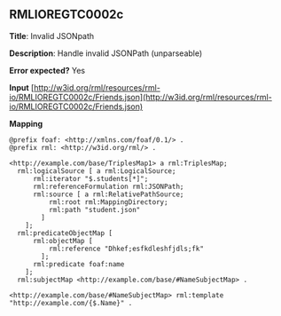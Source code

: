## RMLIOREGTC0002c

**Title**: Invalid JSONpath

**Description**: Handle invalid JSONPath (unparseable)

**Error expected?** Yes

**Input**
 [http://w3id.org/rml/resources/rml-io/RMLIOREGTC0002c/Friends.json](http://w3id.org/rml/resources/rml-io/RMLIOREGTC0002c/Friends.json)

**Mapping**
```
@prefix foaf: <http://xmlns.com/foaf/0.1/> .
@prefix rml: <http://w3id.org/rml/> .

<http://example.com/base/TriplesMap1> a rml:TriplesMap;
  rml:logicalSource [ a rml:LogicalSource;
      rml:iterator "$.students[*]";
      rml:referenceFormulation rml:JSONPath;
      rml:source [ a rml:RelativePathSource;
          rml:root rml:MappingDirectory;
          rml:path "student.json"
        ]
    ];
  rml:predicateObjectMap [
      rml:objectMap [
          rml:reference "Dhkef;esfkdleshfjdls;fk"
        ];
      rml:predicate foaf:name
    ];
  rml:subjectMap <http://example.com/base/#NameSubjectMap> .

<http://example.com/base/#NameSubjectMap> rml:template "http://example.com/{$.Name}" .

```

